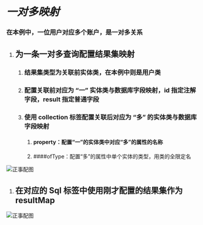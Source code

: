 # ***一对多映射***

### **在本例中，一位用户对应多个账户，是一对多关系**

1. ## 为一条一对多查询配置结果集映射

   1. ### 结果集类型为关联前实体类，在本例中则是用户类

   2. ### 配置关联前对应为 “一” 实体类与数据库字段映射，id 指定注解字段，result 指定普通字段

   3. ### 使用 collection 标签配置关联后对应为 “多” 的实体类与数据库字段映射

      1. #### property：配置“一”的实体类中对应“多”的属性的名称

      2. ####ofType：配置“多”的属性中单个实体的类型，用类的全限定名 

![正事配图](https://github.com/NoMoreThanAWord/SpringFamilyBucket/raw/master/Resource/IMG/076.jpg)

1. ## 在对应的 Sql 标签中使用刚才配置的结果集作为 resultMap

![正事配图](https://github.com/NoMoreThanAWord/SpringFamilyBucket/raw/master/Resource/IMG/077.jpg)